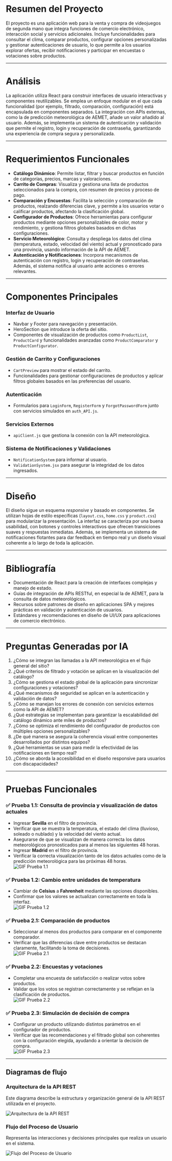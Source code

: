 # Resumen del Proyecto  

El proyecto es una aplicación web para la venta y compra de videojuegos de segunda mano que integra funciones de comercio electrónico, interacción social y servicios adicionales. Incluye funcionalidades para consultar el clima, comparar productos, configurar opciones personalizadas y gestionar autenticaciones de usuario, lo que permite a los usuarios explorar ofertas, recibir notificaciones y participar en encuestas o votaciones sobre productos.  

---

# Análisis  

La aplicación utiliza React para construir interfaces de usuario interactivas y componentes reutilizables. Se emplea un enfoque modular en el que cada funcionalidad (por ejemplo, filtrado, comparación, configuración) está encapsulada en componentes separados. La integración con APIs externas, como la de predicción meteorológica de AEMET, añade un valor añadido al usuario. Además, se implementa un sistema de autenticación y validación que permite el registro, login y recuperación de contraseña, garantizando una experiencia de compra segura y personalizada.  

---

# Requerimientos Funcionales  

- **Catálogo Dinámico**: Permite listar, filtrar y buscar productos en función de categorías, precios, marcas y valoraciones.  
- **Carrito de Compras**: Visualiza y gestiona una lista de productos seleccionados para la compra, con resumen de precios y proceso de pago.  
- **Comparación y Encuestas**: Facilita la selección y comparación de productos, realzando diferencias clave, y permite a los usuarios votar o calificar productos, afectando la clasificación global.  
- **Configurador de Productos**: Ofrece herramientas para configurar productos mediante opciones personalizables de color, motor y rendimiento, y gestiona filtros globales basados en dichas configuraciones.  
- **Servicio Meteorológico**: Consulta y despliega los datos del clima (temperatura, estado, velocidad del viento) actual y pronosticado para una provincia, usando información de la API de AEMET.  
- **Autenticación y Notificaciones**: Incorpora mecanismos de autenticación con registro, login y recuperación de contraseñas. Además, el sistema notifica al usuario ante acciones o errores relevantes.  

---

# Componentes Principales  

### Interfaz de Usuario  

- Navbar y Footer para navegación y presentación.  
- HeroSection que introduce la oferta del sitio.  
- Componentes de visualización de productos como `ProductList`, `ProductCard` y funcionalidades avanzadas como `ProductComparator` y `ProductConfigurator`.  

### Gestión de Carrito y Configuraciones  

- `CartPreview` para mostrar el estado del carrito.  
- Funcionalidades para gestionar configuraciones de productos y aplicar filtros globales basados en las preferencias del usuario.  

### Autenticación  

- Formularios para `LoginForm`, `RegisterForm` y `ForgotPasswordForm` junto con servicios simulados en `auth_API.js`.  

### Servicios Externos  

- `apiClient.js` que gestiona la conexión con la API meteorológica.  

### Sistema de Notificaciones y Validaciones  

- `NotificationSystem` para informar al usuario.  
- `ValidationSystem.jsx` para asegurar la integridad de los datos ingresados.  

---

# Diseño  

El diseño sigue un esquema _responsive_ y basado en componentes. Se utilizan hojas de estilo específicas (`layout.css`, `home.css` y `product.css`) para modularizar la presentación. La interfaz se caracteriza por una buena usabilidad, con botones y controles interactivos que ofrecen transiciones suaves y respuestas inmediatas. Además, se implementa un sistema de notificaciones flotantes para dar feedback en tiempo real y un diseño visual coherente a lo largo de toda la aplicación.  

---

# Bibliografía  

- Documentación de React para la creación de interfaces complejas y manejo de estado.  
- Guías de integración de APIs RESTful, en especial la de AEMET, para la consulta de datos meteorológicos.  
- Recursos sobre patrones de diseño en aplicaciones SPA y mejores prácticas en validación y autenticación de usuarios.  
- Estándares y recomendaciones en diseño de UI/UX para aplicaciones de comercio electrónico.  

---

# Preguntas Generadas por IA  

1. ¿Cómo se integran las llamadas a la API meteorológica en el flujo general del sitio?  
2. ¿Qué criterios de filtrado y votación se aplican en la visualización del catálogo?  
3. ¿Cómo se gestiona el estado global de la aplicación para sincronizar configuraciones y votaciones?  
4. ¿Qué mecanismos de seguridad se aplican en la autenticación y validación de datos?  
5. ¿Cómo se manejan los errores de conexión con servicios externos como la API de AEMET?  
6. ¿Qué estrategias se implementan para garantizar la escalabilidad del catálogo dinámico ante miles de productos?  
7. ¿Cómo se optimiza el rendimiento del configurador de productos con múltiples opciones personalizables?  
8. ¿De qué manera se asegura la coherencia visual entre componentes desarrollados por distintos equipos?  
9. ¿Qué herramientas se usan para medir la efectividad de las notificaciones en tiempo real?  
10. ¿Cómo se aborda la accesibilidad en el diseño responsive para usuarios con discapacidades?  

---

# Pruebas Funcionales  

### ✅ Prueba 1.1: Consulta de provincia y visualización de datos actuales  

- Ingresar **Sevilla** en el filtro de provincia.  
- Verificar que se muestra la temperatura, el estado del clima (lluvioso, soleado o nublado) y la velocidad del viento actual.  
- Asegurarse de que se visualizan de manera correcta los datos meteorológicos pronosticados para al menos las siguientes 48 horas.  
- Ingresar **Madrid** en el filtro de provincia.  
- Verificar la correcta visualización tanto de los datos actuales como de la predicción meteorológica para las próximas 48 horas.  
![GIF Prueba 1.1](./Recursos/Ejercicio%201/)  

### ✅ Prueba 1.2: Cambio entre unidades de temperatura  

- Cambiar de **Celsius** a **Fahrenheit** mediante las opciones disponibles.  
- Confirmar que los valores se actualizan correctamente en toda la interfaz.  
![GIF Prueba 1.2](./Recursos//Ejercicio%201/)  

### ✅ Prueba 2.1: Comparación de productos  

- Seleccionar al menos dos productos para comparar en el componente comparador.  
- Verificar que las diferencias clave entre productos se destacan claramente, facilitando la toma de decisiones.  
![GIF Prueba 2.1](./Recursos/Ejercicio%202/Ejercicio2.1.gif)  

### ✅ Prueba 2.2: Encuestas y votaciones  

- Completar una encuesta de satisfacción o realizar votos sobre productos.  
- Validar que los votos se registran correctamente y se reflejan en la clasificación de productos.  
![GIF Prueba 2.2](./Recursos/Ejercicio%202/Ejercicio2.2.gif)  

### ✅ Prueba 2.3: Simulación de decisión de compra  

- Configurar un producto utilizando distintos parámetros en el configurador de productos.  
- Verificar que las recomendaciones y el filtrado global son coherentes con la configuración elegida, ayudando a orientar la decisión de compra.  
![GIF Prueba 2.3](./Recursos/Ejercicio%202/Ejercicio2.3.gif)  

---

## Diagramas de flujo

### Arquitectura de la API REST

Este diagrama describe la estructura y organización general de la API REST utilizada en el proyecto.

![Arquitectura de la API REST](./Recursos//General//Diagrama%20sin%20título.drawio.png)

### Flujo del Proceso de Usuario

Representa las interacciones y decisiones principales que realiza un usuario en el sistema.

![Flujo del Proceso de Usuario](./Recursos/General/Diagrama%20de%20flujo.draw.drawio.png)
